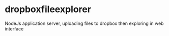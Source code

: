 # dropboxfileexplorer
NodeJs application server, uploading files to dropbox then exploring in web interface
